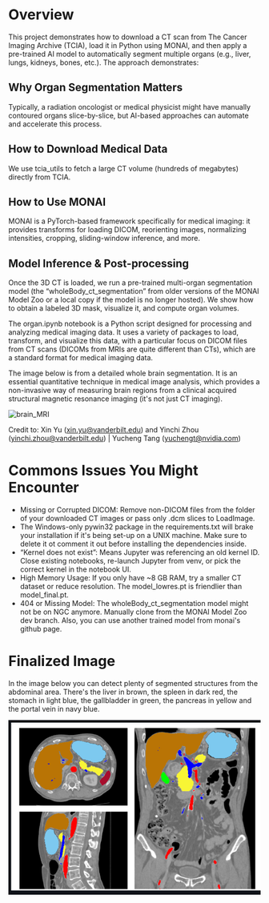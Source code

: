 # Overview

This project demonstrates how to download a CT scan from The Cancer Imaging Archive (TCIA), load it in Python using MONAI, and then apply a pre-trained AI model to automatically segment multiple organs (e.g., liver, lungs, kidneys, bones, etc.). The approach demonstrates:

## Why Organ Segmentation Matters

Typically, a radiation oncologist or medical physicist might have manually contoured organs slice-by-slice, but AI-based approaches can automate and accelerate this process.

## How to Download Medical Data

We use tcia_utils to fetch a large CT volume (hundreds of megabytes) directly from TCIA.

## How to Use MONAI

MONAI is a PyTorch-based framework specifically for medical imaging: it provides transforms for loading DICOM, reorienting images, normalizing intensities, cropping, sliding-window inference, and more.

## Model Inference & Post-processing
Once the 3D CT is loaded, we run a pre-trained multi-organ segmentation model (the “wholeBody_ct_segmentation” from older versions of the MONAI Model Zoo or a local copy if the model is no longer hosted). We show how to obtain a labeled 3D mask, visualize it, and compute organ volumes.

The organ.ipynb notebook is a Python script designed for processing and analyzing medical imaging data. It uses a variety of packages to load, transform, and visualize this data, with a particular focus on DICOM files from CT scans (DICOMs from MRIs are quite different than CTs), which are a standard format for medical imaging data. 

The image below is from a detailed whole brain segmentation. It is an essential quantitative technique in medical image analysis, which provides a non-invasive way of measuring brain regions from a clinical acquired structural magnetic resonance imaging (it's not just CT imaging). 

![brain_MRI](<assets/Brain Segmentation.png>)

Credit to:  Xin Yu (xin.yu@vanderbilt.edu) and Yinchi Zhou (yinchi.zhou@vanderbilt.edu) | Yucheng Tang (yuchengt@nvidia.com) 



# Commons Issues You Might Encounter

- Missing or Corrupted DICOM: Remove non-DICOM files from the folder of your downloaded CT images or pass only .dcm slices to LoadImage.
- The Windows-only pywin32 package in the requirements.txt will brake your installation if it's being set-up on a UNIX machine. Make sure to delete it ot comment it out before installing the dependencies inside.
- “Kernel does not exist”: Means Jupyter was referencing an old kernel ID. Close existing notebooks, re-launch Jupyter from venv, or pick the correct kernel in the notebook UI.
- High Memory Usage: If you only have ~8 GB RAM, try a smaller CT dataset or reduce resolution. The model_lowres.pt is friendlier than model_final.pt.
- 404 or Missing Model: The wholeBody_ct_segmentation model might not be on NGC anymore. Manually clone from the MONAI Model Zoo dev branch. Also, you can use another trained model from monai's github page.

# Finalized Image

In the image below you can detect plenty of segmented structures from the abdominal area.
There's the liver in brown, the spleen in dark red, the stomach in light blue, the gallbladder in green, the pancreas in yellow and the portal vein in navy blue.

![alt text](assets/organs.png)
